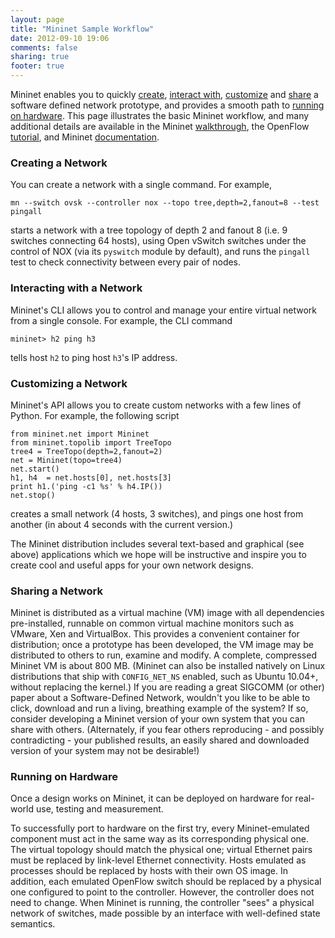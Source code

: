 ```yaml
---
layout: page
title: "Mininet Sample Workflow"
date: 2012-09-10 19:06
comments: false
sharing: true
footer: true
---
```

Mininet enables you to quickly [create](#create), [interact with](#interact), [customize](#customize) and [share](#share) a software defined network prototype, and provides a smooth path to [running on hardware](#run). This page illustrates the basic Mininet workflow, and many additional details are available in the Mininet [walkthrough](Walkthrough), the OpenFlow [tutorial](http://www.openflow.org/wk/index.php/OpenFlow_Tutorial), and Mininet [documentation](Documentation).


<a id=create></a>
### Creating a Network

You can create a network with a single command. For example,

    mn --switch ovsk --controller nox --topo tree,depth=2,fanout=8 --test pingall

starts a network with a tree topology of depth 2 and fanout 8 (i.e. 9 switches connecting 64 hosts), using Open vSwitch switches under the control of NOX (via its `pyswitch` module by default), and runs the `pingall` test to check connectivity between every pair of nodes.


<a id=interact></a>
### Interacting with a Network

Mininet's CLI allows you to control and manage your entire virtual network from a single console. For example, the CLI command

    mininet> h2 ping h3

tells host `h2` to ping host `h3`'s IP address.

<a id=customize></a>
### Customizing a Network

Mininet's API allows you to create custom networks with a few lines of Python. For example, the following script

    from mininet.net import Mininet
    from mininet.topolib import TreeTopo
    tree4 = TreeTopo(depth=2,fanout=2)
    net = Mininet(topo=tree4)
    net.start()
    h1, h4  = net.hosts[0], net.hosts[3]
    print h1.('ping -c1 %s' % h4.IP())
    net.stop()

creates a small network (4 hosts, 3 switches), and pings one host from another (in about 4 seconds with the current version.)

The Mininet distribution includes several text-based and graphical (see above) applications which we hope will be instructive and inspire you to create cool and useful apps for your own network designs.

<a id=share></a>
### Sharing a Network

Mininet is distributed as a virtual machine (VM) image with all dependencies pre-installed, runnable on common virtual machine monitors such as VMware, Xen and VirtualBox. This provides a convenient container for distribution; once a prototype has been developed, the VM image may be distributed to others to run, examine and modify. A complete, compressed Mininet VM is about 800 MB. (Mininet can also be installed natively on Linux distributions that ship with `CONFIG_NET_NS` enabled, such as Ubuntu 10.04+, without replacing the kernel.) If you are reading a great SIGCOMM (or other) paper about a Software-Defined Network, wouldn't you like to be able to click, download and run a living, breathing example of the system? If so, consider developing a Mininet version of your own system that you can share with others. (Alternately, if you fear others reproducing - and possibly contradicting - your published results, an easily shared and downloaded version of your system may not be desirable!)


<a id=run></a>
### Running on Hardware

Once a design works on Mininet, it can be deployed on hardware for real-world use, testing and measurement.

To successfully port to hardware on the first try, every Mininet-emulated component must act in the same way as its corresponding physical one. The virtual topology should match the physical one; virtual Ethernet pairs must be replaced by link-level Ethernet connectivity. Hosts emulated as processes should be replaced by hosts with their own OS image. In addition, each emulated OpenFlow switch should be replaced by a physical one configured to point to the controller. However, the controller does not need to change. When Mininet is running, the controller "sees" a physical network of switches, made possible by an interface with well-defined state semantics.
